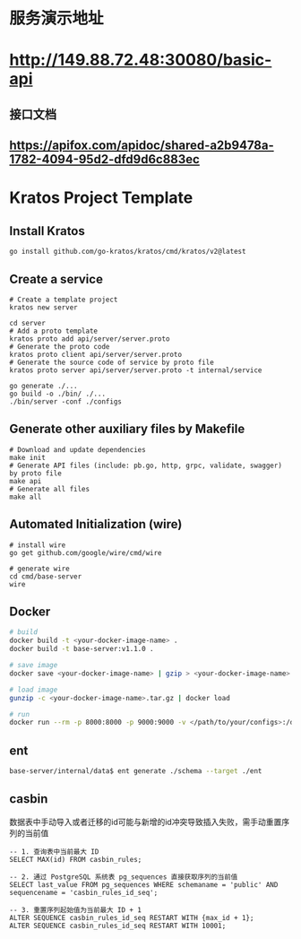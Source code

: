 # 服务演示地址  
# http://149.88.72.48:30080/basic-api

## 接口文档 
## https://apifox.com/apidoc/shared-a2b9478a-1782-4094-95d2-dfd9d6c883ec


# Kratos Project Template

## Install Kratos
```
go install github.com/go-kratos/kratos/cmd/kratos/v2@latest
```
## Create a service
```
# Create a template project
kratos new server

cd server
# Add a proto template
kratos proto add api/server/server.proto
# Generate the proto code
kratos proto client api/server/server.proto
# Generate the source code of service by proto file
kratos proto server api/server/server.proto -t internal/service

go generate ./...
go build -o ./bin/ ./...
./bin/server -conf ./configs
```
## Generate other auxiliary files by Makefile
```
# Download and update dependencies
make init
# Generate API files (include: pb.go, http, grpc, validate, swagger) by proto file
make api
# Generate all files
make all
```
## Automated Initialization (wire)
```
# install wire
go get github.com/google/wire/cmd/wire

# generate wire
cd cmd/base-server
wire
```

## Docker
```bash
# build
docker build -t <your-docker-image-name> .
docker build -t base-server:v1.1.0 .

# save image
docker save <your-docker-image-name> | gzip > <your-docker-image-name>.tar.gz

# load image
gunzip -c <your-docker-image-name>.tar.gz | docker load

# run
docker run --rm -p 8000:8000 -p 9000:9000 -v </path/to/your/configs>:/data/conf <your-docker-image-name>
```

## ent
```bash
base-server/internal/data$ ent generate ./schema --target ./ent
```

## casbin
数据表中手动导入或者迁移的id可能与新增的id冲突导致插入失败，需手动重置序列的当前值
```shell
-- 1. 查询表中当前最大 ID
SELECT MAX(id) FROM casbin_rules;

-- 2. 通过 PostgreSQL 系统表 pg_sequences 直接获取序列的当前值
SELECT last_value FROM pg_sequences WHERE schemaname = 'public' AND sequencename = 'casbin_rules_id_seq';

-- 3. 重置序列起始值为当前最大 ID + 1
ALTER SEQUENCE casbin_rules_id_seq RESTART WITH {max_id + 1};
ALTER SEQUENCE casbin_rules_id_seq RESTART WITH 10001;
```